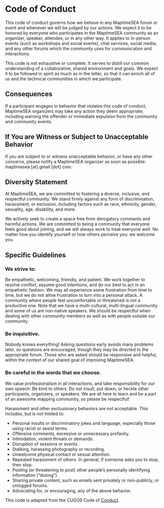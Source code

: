 # Code of Conduct

This code of conduct governs how we behave in any MaptimeSEA forum or event and whenever we will be judged by our actions. We expect it to be honored by everyone who participates in the MaptimeSEA community as an organizer, speaker, attendee, or in any other way. It applies to in-person events (such as workshops and social events), chat services, social media, and any other forums which the community uses for communication and interactions.

This code is not exhaustive or complete. It serves to distill our common understanding of a collaborative, shared environment and goals. We expect it to be followed in spirit as much as in the letter, so that it can enrich all of us and the technical communities in which we participate.

## Consequences

If a participant engages in behavior that violates this code of conduct, MaptimeSEA organizers may take any action they deem appropriate, including warning the offender or immediate expulsion from the community and community events.

## If You are Witness or Subject to Unacceptable Behavior

If you are subject to or witness unacceptable behavior, or have any other concerns, please notify a MaptimeSEA organizer as soon as possible: maptimesea [at] gmail [dot] com.

## Diversity Statement

At MaptimeSEA, we are committed to fostering a diverse, inclusive, and respectful community. We stand firmly against any form of discrimination, harassment, or exclusion, including factors such as race, ethnicity, gender, sexuality, age, disability, and more.

We actively seek to create a space free from derogatory comments and harmful actions. We are committed to being a community that everyone feels good about joining, and we will always work to treat everyone well. No matter how you identify yourself or how others perceive you: we welcome you. 

## Specific Guidelines

### We strive to:

Be empathetic, welcoming, friendly, and patient.
We work together to resolve conflict, assume good intentions, and do our best to act in an empathetic fashion. We may all experience some frustration from time to time, but we do not allow frustration to turn into a personal attack. A community where people feel uncomfortable or threatened is not a productive one. Note that we have a multi-cultural, multi-lingual community and some of us are non-native speakers. We should be respectful when dealing with other community members as well as with people outside our community.

### Be inquisitive.

Nobody knows everything! Asking questions early avoids many problems later, so questions are encouraged, though they may be directed to the appropriate forum. Those who are asked should be responsive and helpful, within the context of our shared goal of improving MaptimeSEA.

### Be careful in the words that we choose.

We value professionalism in all interactions, and take responsibility for our own speech. Be kind to others. Do not insult, put down, or heckle other participants, organizers, or speakers. We are all here to learn and be a part of an awesome mapping community, so please be respectful!

Harassment and other exclusionary behaviors are not acceptable. This includes, but is not limited to:

- Personal insults or discriminatory jokes and language, especially those using racist or sexist terms.
- Offensive comments, excessive or unnecessary profanity.
- Intimidation, violent threats or demands.
- Disruption of sessions or events.
- Stalking, harassing photography or recording.
- Unwelcome physical contact or sexual attention.
- Repeated harassment of others. In general, if someone asks you to stop, then stop.
- Posting (or threatening to post) other people’s personally identifying information (“doxing”).
- Sharing private content, such as emails sent privately or non-publicly, or unlogged forums.
- Advocating for, or encouraging, any of the above behavior.

This code is adapted from the CUGOS Code of [Conduct](https://cugos.org/code-of-conduct/).
